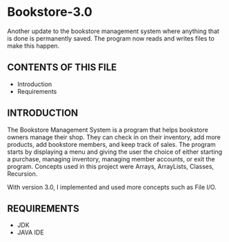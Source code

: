 # Bookstore-3.0
Another update to the bookstore management system where anything that is done is permanently saved. The program now reads and writes files to make this happen.

CONTENTS OF THIS FILE
---------------------

 * Introduction
 * Requirements


INTRODUCTION
------------
The Bookstore Management System is a program that helps bookstore owners manage their shop. They can check in on their inventory, add more products, add bookstore members, and keep track of sales. The program starts by displaying a menu and giving the user the choice of either starting a purchase, managing inventory, managing member accounts, or exit the program. Concepts used in this project were Arrays, ArrayLists, Classes, Recursion.

With version 3.0, I implemented and used more concepts such as File I/O.


REQUIREMENTS
------------

- JDK
- JAVA IDE
